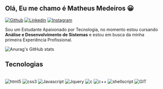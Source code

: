 
## Olá, Eu me chamo é Matheus Medeiros 😀

[![Github](https://img.shields.io/website?label=Meu-Portifolio&style=for-the-badge&url=https://fxckedz.github.io/Meu-Portifolio/)](https://fxckedz.github.io/Meu-Portifolio/) [![Linkedin](https://img.shields.io/badge/LinkedIn-0077B5?style=for-the-badge&logo=linkedin&logoColor=white)](https://www.linkedin.com/in/fxckedz/) [![Instagram](https://img.shields.io/badge/Instagram-E4405F?style=for-the-badge&logo=instagram&logoColor=white)](https://www.instagram.com/fxckedzz)

Sou um Estudante Apaixonado por Tecnologia, no momento estou cursando **Análise e Desenvolvimento de Sistemas** e estou em busca da minha primeira Experiência Profissional.

![Anurag's GitHub stats](https://github-readme-stats.vercel.app/api?username=fxckedz&rank_icon=github&show_icons=true&show&theme=dracula)

## Tecnologias

<div style="display: inline_block"><br/>
    <img/ align="center" alt="html5" src="https://img.shields.io/badge/HTML5-E34F26?style=for-the-badge&logo=html5&logoColor=white" />
    <img/ align="center" alt="css3" src="https://img.shields.io/badge/CSS3-1572B6?style=for-the-badge&logo=css3&logoColor=white" />
    <img/ align="center" alt="Javascript" src="https://img.shields.io/badge/JavaScript-323330?style=for-the-badge&logo=javascript&logoColor=F7DF1E" />
    <img/ align="center" alt="Jquery" src="https://img.shields.io/badge/jQuery-0769AD?style=for-the-badge&logo=jquery&logoColor=white" />
    <img/ align="center" alt="c" src="https://img.shields.io/badge/C-00599C?style=for-the-badge&logo=c&logoColor=white">
    <img/ align="center" alt="c++" src="https://img.shields.io/badge/C%2B%2B-00599C?style=for-the-badge&logo=c%2B%2B&logoColor=white" />
    <img/ align="center" alt="shellscript" src="https://img.shields.io/badge/Shell_Script-121011?style=for-the-badge&logo=gnu-bash&logoColor=white" />
    <img/ align="center" alt="GIT" src="https://img.shields.io/badge/GIT-E44C30?style=for-the-badge&logo=git&logoColor=white" />
</div><br/>
